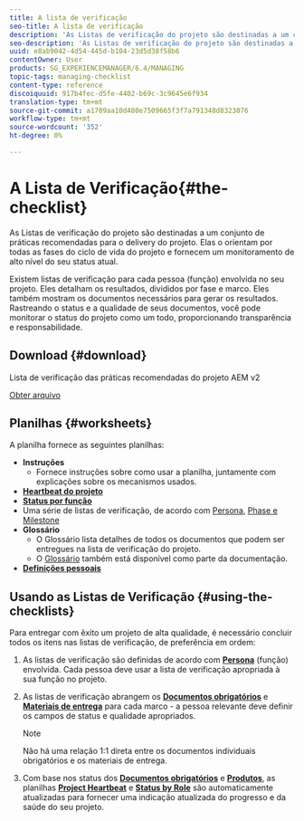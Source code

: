 ```yaml
---
title: A lista de verificação
seo-title: A lista de verificação
description: 'As Listas de verificação do projeto são destinadas a um conjunto de práticas recomendadas para o delivery do projeto. Elas o orientam por todas as fases do ciclo de vida do projeto e fornecem um monitoramento de alto nível do seu status atual. '
seo-description: 'As Listas de verificação do projeto são destinadas a um conjunto de práticas recomendadas para o delivery do projeto. Elas o orientam por todas as fases do ciclo de vida do projeto e fornecem um monitoramento de alto nível do seu status atual. '
uuid: e8ab9042-4d54-445d-b104-23d5d38f58b6
contentOwner: User
products: SG_EXPERIENCEMANAGER/6.4/MANAGING
topic-tags: managing-checklist
content-type: reference
discoiquuid: 917b4fec-d5fe-4402-b69c-3c9645e6f934
translation-type: tm+mt
source-git-commit: a1709aa10d480e7509665f3f7a791348d8323076
workflow-type: tm+mt
source-wordcount: '352'
ht-degree: 0%

---
```



# A Lista de Verificação{#the-checklist}

As Listas de verificação do projeto são destinadas a um conjunto de práticas recomendadas para o delivery do projeto. Elas o orientam por todas as fases do ciclo de vida do projeto e fornecem um monitoramento de alto nível do seu status atual.

Existem listas de verificação para cada pessoa (função) envolvida no seu projeto. Eles detalham os resultados, divididos por fase e marco. Eles também mostram os documentos necessários para gerar os resultados. Rastreando o status e a qualidade de seus documentos, você pode monitorar o status do projeto como um todo, proporcionando transparência e responsabilidade.

## Download {#download}

Lista de verificação das práticas recomendadas do projeto AEM v2

[Obter arquivo](assets/aem_project_bp_checklistv2-64.xlsx)

## Planilhas {#worksheets}

A planilha fornece as seguintes planilhas:

* **Instruções**
   * Fornece instruções sobre como usar a planilha, juntamente com explicações sobre os mecanismos usados.
* **[Heartbeat do projeto](/help/managing/best-practices.md#project-heartbeat-dashboard)**
* **[Status por função](/help/managing/best-practices.md#status-by-role)**
* Uma série de listas de verificação, de acordo com [Persona](/help/managing/best-practices.md#persona), [Phase e Milestone](/help/managing/best-practices.md#phases-and-milestones)
* **Glossário**
   * O Glossário lista detalhes de todos os documentos que podem ser entregues na lista de verificação do projeto.
   * O [Glossário](/help/managing/best-practices-glossary.md) também está disponível como parte da documentação.
* **[Definições pessoais](/help/managing/best-practices.md#persona)**

## Usando as Listas de Verificação {#using-the-checklists}

Para entregar com êxito um projeto de alta qualidade, é necessário concluir todos os itens nas listas de verificação, de preferência em ordem:

1. As listas de verificação são definidas de acordo com **[Persona](/help/managing/best-practices.md#persona)** (função) envolvida. Cada pessoa deve usar a lista de verificação apropriada à sua função no projeto.
1. As listas de verificação abrangem os **[Documentos obrigatórios](/help/managing/best-practices.md#required-documents)** e **[Materiais de entrega](/help/managing/best-practices.md#deliverables)** para cada marco - a pessoa relevante deve definir os campos de status e qualidade apropriados.

   >[!NOTE]
   >
   >Não há uma relação 1:1 direta entre os documentos individuais obrigatórios e os materiais de entrega.

1. Com base nos status dos **[Documentos obrigatórios](/help/managing/best-practices.md#required-documents)** e **[Produtos](/help/managing/best-practices.md#deliverables)**, as planilhas **[Project Heartbeat](/help/managing/best-practices.md#project-heartbeat-dashboard)** e **[Status by Role](/help/managing/best-practices.md#status-by-role)** são automaticamente atualizadas para fornecer uma indicação atualizada do progresso e da saúde do seu projeto.